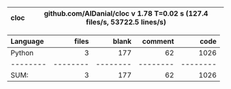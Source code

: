 cloc|github.com/AlDanial/cloc v 1.78  T=0.02 s (127.4 files/s, 53722.5 lines/s)
--- | ---

Language|files|blank|comment|code
:-------|-------:|-------:|-------:|-------:
Python|3|177|62|1026
--------|--------|--------|--------|--------
SUM:|3|177|62|1026
